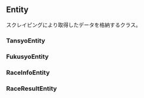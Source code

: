 ## Entity

スクレイピングにより取得したデータを格納するクラス。

### TansyoEntity

### FukusyoEntity

### RaceInfoEntity

### RaceResultEntity
